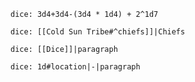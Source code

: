`dice: 3d4+3d4-(3d4 * 1d4) + 2^1d7`

`dice: [[Cold Sun Tribe#^chiefs]]|Chiefs`


`dice: [[Dice]]|paragraph`


`dice: 1d#location|-|paragraph`
